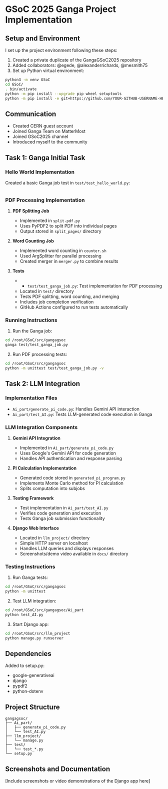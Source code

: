 # GSoC 2025 Ganga Project Implementation

## Setup and Environment
I set up the project environment following these steps:
1. Created a private duplicate of the GangaGSoC2025 repository
2. Added collaborators: @egede, @alexanderrichards, @mesmith75
3. Set up Python virtual environment:
```bash
python3 -m venv GSoC
cd GSoC/
. bin/activate
python -m pip install --upgrade pip wheel setuptools
python -m pip install -e git+https://github.com/YOUR-GITHUB-USERNAME-HERE/GangaGSoC2025#egg=gangagsoc
```

## Communication
- Created CERN guest account
- Joined Ganga Team on MatterMost
- Joined GSoC2025 channel
- Introduced myself to the community

## Task 1: Ganga Initial Task

### Hello World Implementation
Created a basic Ganga job test in `test/test_hello_world.py`:
```python

```

### PDF Processing Implementation
1. **PDF Splitting Job**
   - Implemented in `split-pdf.py`
   - Uses PyPDF2 to split PDF into individual pages
   - Output stored in `split_pages/` directory

2. **Word Counting Job**
   - Implemented word counting in `counter.sh`
   - Used ArgSplitter for parallel processing
   - Created merger in `merger.py` to combine results

3. **Tests**
   - - `test/test_ganga_job.py`: Test implementation for PDF processing
   - Located in `test/` directory
   - Tests PDF splitting, word counting, and merging
   - Includes job completion verification
   - GitHub Actions configured to run tests automatically

### Running Instructions
1. Run the Ganga job:
```bash
cd /root/GSoC/src/gangagsoc
ganga test/test_ganga_job.py
```
2. Run PDF processing tests:
```bash
cd /root/GSoC/src/gangagsoc
python -m unittest test/test_ganga_job.py -v
```

## Task 2: LLM Integration

### Implementation Files
- `Ai_part/generate_pi_code.py`: Handles Gemini API interaction
- `Ai_part/test_AI.py`: Tests LLM-generated code execution in Ganga

### LLM Integration Components
1. **Gemini API Integration**
   - Implemented in `Ai_part/generate_pi_code.py`
   - Uses Google's Gemini API for code generation
   - Handles API authentication and response parsing

2. **PI Calculation Implementation**
   - Generated code stored in `generated_pi_program.py`
   - Implements Monte Carlo method for PI calculation
   - Splits computation into subjobs

3. **Testing Framework**
   - Test implementation in `Ai_part/test_AI.py`
   - Verifies code generation and execution
   - Tests Ganga job submission functionality

4. **Django Web Interface**
   - Located in `llm_project/` directory
   - Simple HTTP server on localhost
   - Handles LLM queries and displays responses
   - Screenshots/demo video available in `docs/` directory

### Testing Instructions
1. Run Ganga tests:
```bash
cd /root/GSoC/src/gangagsoc
python -m unittest
```

2. Test LLM integration:
```bash
cd /root/GSoC/src/gangagsoc/Ai_part
python test_AI.py
```

3. Start Django app:
```bash
cd /root/GSoC/src/llm_project
python manage.py runserver
```

## Dependencies
Added to setup.py:
- google-generativeai
- django
- pypdf2
- python-dotenv

## Project Structure
```
gangagsoc/
├── Ai_part/
│   ├── generate_pi_code.py
│   └── test_AI.py
├── llm_project/
│   └── manage.py
├── test/
│   └── test_*.py
└── setup.py
```

## Screenshots and Documentation
[Include screenshots or video demonstrations of the Django app here]